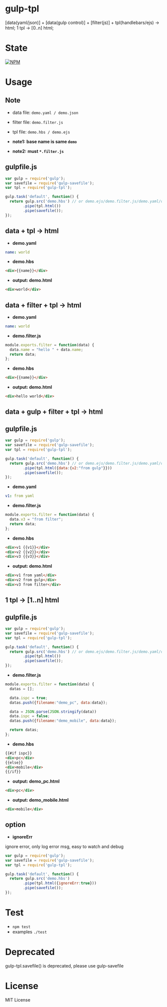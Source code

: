 gulp-tpl
========

[data(yaml/json)] + [data(gulp control)] + [filter(js)] + tpl(handlebars/ejs) -> html;
1 tpl -> [0..n] html;

State
=====

[![NPM](https://nodei.co/npm/gulp-tpl.png?downloads=true&stars=true)](https://nodei.co/npm/gulp-tpl/)

Usage
=====

Note
----

* data file: `demo.yaml / demo.json`
* filter file: `demo.filter.js`
* tpl file: `demo.hbs / demo.ejs`

* **note1:** **base name is same `demo`**
* **note2:** **must `*.filter.js`**

gulpfile.js
-----------

```javascript
var gulp = require('gulp');
var savefile = require('gulp-savefile');
var tpl = require('gulp-tpl');

gulp.task('default', function() {
  return gulp.src('demo.hbs') // or demo.ejs/demo.filter.js/demo.yaml/demo.json
        .pipe(tpl.html())
        .pipe(savefile());
});
```

data + tpl -> html
------------------

* **demo.yaml**

```yaml
name: world
```

* **demo.hbs**

```html
<div>{{name}}</div>
```

* **output: demo.html**

```html
<div>world</div>
```

data + filter + tpl -> html
---------------------------

* **demo.yaml**

```yaml
name: world
```

* **demo.filter.js**

```javascript
module.exports.filter = function(data) {
  data.name = "hello " + data.name;
  return data;
};
```

* **demo.hbs**

```html
<div>{{name}}</div>
```

* **output: demo.html**

```html
<div>hello world</div>
```

data + gulp + filter + tpl -> html
---------------------------

gulpfile.js
-----------

```javascript
var gulp = require('gulp');
var savefile = require('gulp-savefile');
var tpl = require('gulp-tpl');

gulp.task('default', function() {
  return gulp.src('demo.hbs') // or demo.ejs/demo.filter.js/demo.yaml/demo.json
        .pipe(tpl.html({data:{v2:"from gulp"}}))
        .pipe(savefile());
});
```

* **demo.yaml**

```yaml
v1: from yaml
```

* **demo.filter.js**

```javascript
module.exports.filter = function(data) {
  data.v3 = "from filter";
  return data;
};
```

* **demo.hbs**

```html
<div>v1 {{v1}}</div>
<div>v2 {{v2}}</div>
<div>v3 {{v3}}</div>
```

* **output: demo.html**

```html
<div>v1 from yaml</div>
<div>v2 from gulp</div>
<div>v3 from filter</div>
```

1 tpl -> [1..n] html
--------------------

gulpfile.js
-----------

```javascript
var gulp = require('gulp');
var savefile = require('gulp-savefile');
var tpl = require('gulp-tpl');

gulp.task('default', function() {
  return gulp.src('demo.hbs') // or demo.ejs/demo.filter.js/demo.yaml/demo.json
        .pipe(tpl.html())
        .pipe(savefile());
});
```

* **demo.filter.js**

```javascript
module.exports.filter = function(data) {
  datas = [];

  data.ispc = true;
  datas.push({filename:"demo_pc", data:data});

  data = JSON.parse(JSON.stringify(data))
  data.ispc = false;
  datas.push({filename:"demo_mobile", data:data});

  return datas;
};
```

* **demo.hbs**

```html
{{#if ispc}}
<div>pc</div>
{{else}}
<div>mobile</div>
{{/if}}
```

* **output: demo_pc.html**

```html
<div>pc</div>
```

* **output: demo_mobile.html**

```html
<div>mobile</div>
```

option
------

* **ignoreErr**

ignore error, only log error msg, easy to watch and debug

```javascript
var gulp = require('gulp');
var savefile = require('gulp-savefile');
var tpl = require('gulp-tpl');

gulp.task('default', function() {
  return gulp.src('demo.hbs')
        .pipe(tpl.html({ignoreErr:true}))
        .pipe(savefile());
});
```

Test
====

* `npm test`
* examples `./test`

Deprecated
==========

gulp-tpl.savefile() is deprecated, please use gulp-savefile

License
=======

MIT License